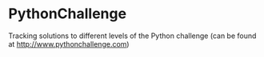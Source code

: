 # PythonChallenge
Tracking solutions to different levels of the Python challenge (can be found at http://www.pythonchallenge.com)
